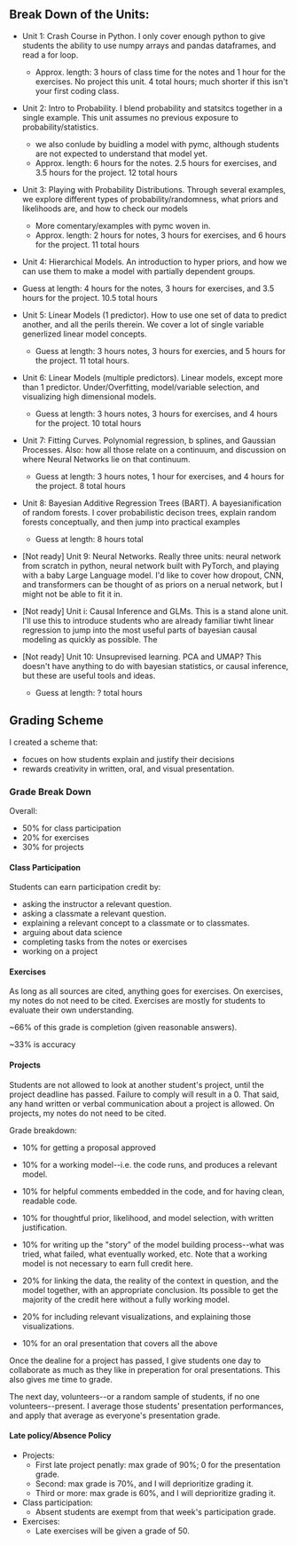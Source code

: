 ## Break Down of the Units:

- Unit 1: Crash Course in Python. I only cover enough python to give students the ability to use numpy arrays and pandas dataframes, and read a for loop.
  - Approx. length: 3 hours of class time for the notes and 1 hour for the exercises. No project this unit. 4 total hours; much shorter if this isn't your first coding class.

- Unit 2: Intro to Probability. I blend probability and statsitcs together in a single example. This unit assumes no previous exposure to probability/statistics.
  - we also conlude by buidling a model with pymc, although students are not expected to understand that model yet.
  - Approx. length: 6 hours for the notes. 2.5 hours for exercises, and 3.5 hours for the project. 12 total hours

- Unit 3: Playing with Probability Distributions. Through several examples, we explore different types of probability/randomness, what priors and likelihoods are, and how to check our models
  -  More comentary/examples with pymc woven in.
  -  Approx. length: 2 hours for notes, 3 hours for exercises, and 6 hours for the project. 11 total hours
 
-  Unit 4: Hierarchical Models. An introduction to hyper priors, and how we can use them to make a model with partially dependent groups.
  - Guess at length: 4 hours for the notes, 3 hours for exercises, and 3.5 hours for the project. 10.5 total hours

- Unit 5: Linear Models (1 predictor). How to use one set of data to predict another, and all the perils therein. We cover a lot of single variable generlized linear model concepts.
  - Guess at length: 3 hours notes, 3 hours for exercies, and 5 hours for the project. 11 total hours.

- Unit 6: Linear Models (multiple predictors). Linear models, except more than 1 predictor. Under/Overfitting, model/variable selection, and visualizing high dimensional models.
  - Guess at length: 3 hours notes, 3 hours for exercises, and 4 hours for the project. 10 total hours

- Unit 7: Fitting Curves. Polynomial regression, b splines, and Gaussian Processes. Also: how all those relate on a continuum, and discussion on where Neural Networks lie on that continuum.
  - Guess at length: 3 hours notes, 1 hour for exercises, and 4 hours for the project. 8 total hours

- Unit 8: Bayesian Additive Regression Trees (BART). A bayesianification of random forests. I cover probabilistic decison trees, explain random forests conceptually, and then jump into practical examples
  - Guess at length: 8 hours total

- [Not ready] Unit 9: Neural Networks. Really three units: neural network from scratch in python, neural network built with PyTorch, and playing with a baby Large Language model. I'd like to cover how dropout, CNN, and transformers can be thought of as priors on a nerual network, but I might not be able to fit it in. 

- [Not ready] Unit i: Causal Inference and GLMs. This is a stand alone unit. I'll use this to introduce students who are already familiar tiwht linear regression to jump into the most useful parts of
bayesian causal modeling as quickly as possible. The 


- [Not ready] Unit 10: Unsuprevised learning. PCA and UMAP? This doesn't have anything to do with bayesian statistics, or causal inference, but these are useful tools and ideas.
  - Guess at length: ? total hours 


## Grading Scheme

I created a scheme that:
- focues on how students explain and justify their decisions
- rewards creativity in written, oral, and visual presentation.

### Grade Break Down

Overall:
- 50% for class participation
- 20% for exercises
- 30% for projects

#### Class Participation

Students can earn participation credit by:
- asking the instructor a relevant question.
- asking a classmate a relevant question.
- explaining a relevant concept to a classmate or to classmates.
- arguing about data science
- completing tasks from the notes or exercises
- working on a project

#### Exercises

As long as all sources are cited, anything goes for exercises. On exercises, my notes do not need to be cited. Exercises are mostly for students to evaluate their own understanding.

~66% of this grade is completion (given reasonable answers).

~33% is accuracy

#### Projects

Students are not allowed to look at another student's project, until the project deadline has passed. Failure to comply will result in a 0.
That said, any hand written or verbal communication about a project is allowed. On projects, my notes do not need to be cited.

Grade breakdown:

- 10% for getting a proposal approved

- 10% for a working model--i.e. the code runs, and produces a relevant model.

- 10% for helpful comments embedded in the code, and for having clean, readable code.

- 10% for thoughtful prior, likelihood, and model selection, with written justification.

- 10% for writing up the "story" of the model building process--what was tried, what failed, what eventually worked, etc.
Note that a working model is not necessary to earn full credit here.

- 20% for linking the data, the reality of the context in question, and the model together, with an appropriate conclusion.
Its possible to get the majority of the credit here without a fully working model.

- 20% for including relevant visualizations, and explaining those visualizations.

- 10% for an oral presentation that covers all the above

Once the dealine for a project has passed, I give students one day to collaborate as much as they like in preperation for oral presentations.
This also gives me time to grade.

The next day, volunteers--or a random sample of students, if no one volunteers--present. I average those students' presentation performances,
and apply that average as everyone's presentation grade.

#### Late policy/Absence Policy

- Projects:
  - First late project penatly: max grade of 90%; 0 for the presentation grade.
  - Second: max grade is 70%, and I will deprioritize grading it.
  - Third or more: max grade is 60%, and I will deprioritize grading it.
- Class participation:
  - Absent students are exempt from that week's participation grade.
- Exercises:
  - Late exercises will be given a grade of 50.

 
